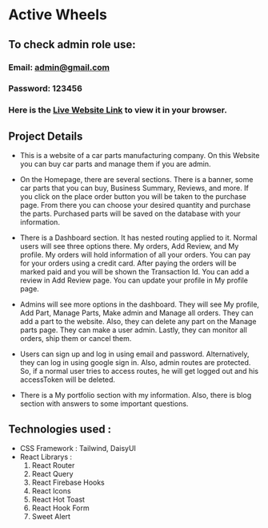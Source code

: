 # Active Wheels

## To check admin role use: 
### Email: 	admin@gmail.com
### Password: 123456

### Here is the [Live Website Link](https://active-wheels.web.app/) to view it in your browser.

## Project Details

* This is a website of a car parts manufacturing company. On this Website you can buy car parts and manage them if you are admin.

* On the Homepage, there are several sections. There is a banner, some car parts that you can buy, Business Summary, Reviews, and more. If you click on the place order button you will be taken to the purchase page. From there you can choose your desired quantity and purchase the parts. Purchased parts will be saved on the database with your information.

* There is a Dashboard section. It has nested routing applied to it. Normal users will see three options there. My orders, Add Review, and My profile. My orders will hold information of all your orders. You can pay for your orders using a credit card. After paying the orders will be marked paid and you will be shown the Transaction Id. You can add a review in Add Review page. You can update your profile in My profile page.

* Admins will see more options in the dashboard. They will see My profile, Add Part, Manage Parts, Make admin and Manage all orders. They can add a part to the website. Also, they can delete any part on the Manage parts page. They can make a user admin. Lastly, they can monitor all orders, ship them or cancel them.

* Users can sign up and log in using email and password. Alternatively, they can log in using google sign in. Also, admin routes are protected. So, if a normal user tries to access routes, he will get logged out and his accessToken will be deleted.

* There is a My portfolio section with my information. Also, there is blog section with answers to some important questions.


## Technologies used :
* CSS Framework : Tailwind, DaisyUI
* React Librarys :
    1. React Router
    2. React Query
    3. React Firebase Hooks
    4. React Icons
    5. React Hot Toast
    6. React Hook Form
    7. Sweet Alert
